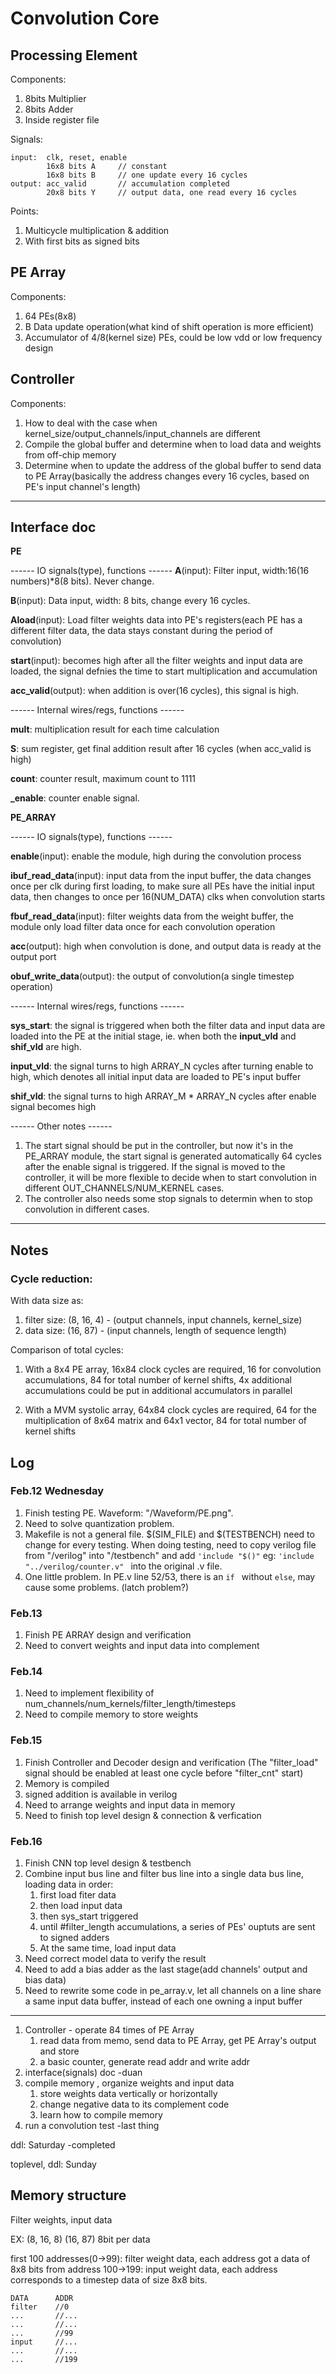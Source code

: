 # Convolution Core

## Processing Element

Components:
1. 8bits Multiplier
2. 8bits Adder
3. Inside register file

Signals:
```
input:  clk, reset, enable
        16x8 bits A     // constant
        16x8 bits B     // one update every 16 cycles
output: acc_valid       // accumulation completed
        20x8 bits Y     // output data, one read every 16 cycles
```

Points:
1. Multicycle multiplication & addition 
2. With first bits as signed bits


## PE Array

Components:
1. 64 PEs(8x8)
2. B Data update operation(what kind of shift operation is more efficient)
3. Accumulator of 4/8(kernel size) PEs, could be low vdd or low frequency design


## Controller

Components:
1. How to deal with the case when kernel_size/output_channels/input_channels are different
2. Compile the global buffer and determine when to load data and weights from off-chip memory
3. Determine when to update the address of the global buffer to send data to PE Array(basically the address changes every 16 cycles, based on PE's input channel's length)

---
## Interface doc

**PE**

------ IO signals(type), functions ------
**A**(input):   Filter input, width:16(16 numbers)*8(8 bits). Never change.

**B**(input):   Data input, width: 8 bits, change every 16 cycles.

**Aload**(input):   Load filter weights data into PE's registers(each PE has a different filter data, the data stays constant during the period of convolution)

**start**(input):   becomes high after all the filter weights and input data are loaded, the signal defnies the time to start multiplication and accumulation

**acc_valid**(output):  when addition is over(16 cycles), this signal is high.

------ Internal wires/regs, functions ------

**mult**: multiplication result for each time calculation

**S**:  sum register, get final addition result after 16 cycles (when acc_valid is high)

**count**:  counter result, maximum count to 1111

**_enable**:    counter enable signal.

**PE_ARRAY**

------ IO signals(type), functions ------

**enable**(input): enable the module, high during the convolution process

**ibuf_read_data**(input): input data from the input buffer, the data changes once per clk during first loading, to make sure all PEs have the initial input data, then changes to once per 16(NUM_DATA) clks when convolution starts

**fbuf_read_data**(input): filter weights data from the weight buffer, the module only load filter data once for each convolution operation

**acc**(output): high when convolution is done, and output data is ready at the output port

**obuf_write_data**(output): the output of convolution(a single timestep operation)

------ Internal wires/regs, functions ------

**sys_start**: the signal is triggered when both the filter data and input data are loaded into the PE at the initial stage, ie. when both the **input_vld** and **shif_vld** are high.

**input_vld**: the signal turns to high ARRAY_N cycles after turning enable to high, which denotes all initial input data are loaded to PE's input buffer

**shif_vld**: the signal turns to high ARRAY_M * ARRAY_N cycles after enable signal becomes high





------ Other notes ------
1. The start signal should be put in the controller, but now it's in the PE_ARRAY module, the start signal is generated automatically 64 cycles after the enable signal is triggered. If the signal is moved to the controller, it will be more flexible to decide when to start convolution in different OUT_CHANNELS/NUM_KERNEL cases.
2. The controller also needs some stop signals to determin when to stop convolution in different cases.




---
## Notes


### **Cycle reduction:**
With data size as:
1. filter size: (8, 16, 4) - (output channels, input channels, kernel_size)
2. data size: (16, 87) - (input channels, length of sequence length)


Comparison of total cycles:
1. With a 8x4 PE array, 16x84 clock cycles are required, 16 for convolution accumulations, 84 for total number of kernel shifts, 4x additional accumulations could be put in additional accumulators in parallel

2. With a MVM systolic array, 64x84 clock cycles are required, 64 for the multiplication of 8x64 matrix and 64x1 vector, 84 for total number of kernel shifts


## Log
### Feb.12  Wednesday
1.  Finish testing PE. Waveform: "/Waveform/PE.png".
2.  Need to solve quantization problem.
3.  Makefile is not a general file. \$(SIM_FILE) and \$(TESTBENCH) need to change for every testing. When doing testing, need to copy verilog file from "/verilog" into "/testbench" and add ```'include "$()"``` eg: ```'include "../verilog/counter.v" ``` into the original .v file.
4.  One little problem. In PE.v line 52/53, there is an ```if ``` without ```else```, may cause some problems. (latch problem?)

### Feb.13 
1. Finish PE ARRAY design and verification
2. Need to convert weights and input data into complement

### Feb.14
1. Need to implement flexibility of num_channels/num_kernels/filter_length/timesteps
1. Need to compile memory to store weights

### Feb.15
1. Finish Controller and Decoder design and verification (The "filter_load" signal should be enabled at least one cycle before "filter_cnt" start)
2. Memory is compiled
3. signed addition is available in verilog
4. Need to arrange weights and input data in memory
5. Need to finish top level design & connection & verfication

### Feb.16
1. Finish CNN top level design & testbench
2. Combine input bus line and filter bus line into a single data bus line, loading data in order:
   1. first load fiter data
   2. then load input data
   3. then sys_start triggered
   4. until #filter_length accumulations, a series of PEs' ouptuts are sent to signed adders
   5. At the same time, load input data
3. Need correct model data to verify the result
4. Need to add a bias adder as the last stage(add channels' output and bias data)
5. Need to rewrite some code in pe_array.v, let all channels on a line share a same input data buffer, instead of each one owning a input buffer


---
1. Controller - operate 84 times of PE Array
    1. read data from memo, send data to PE Array, get PE Array's output and store
    2. a basic counter, generate read addr and write addr
2. interface(signals) doc -duan
3. compile memory , organize weights and input data
    1. store weights data vertically or horizontally
    2. change negative data to its complement code
    3. learn how to compile memory
4. run a convolution test -last thing

ddl: Saturday -completed

toplevel, ddl: Sunday


## Memory structure

Filter weights, input data

EX:
(8, 16, 8)
(16, 87) 
8bit per data

first 100 addresses(0->99): filter weight data, each address got a data of 8x8 bits 
from address 100->199: input weight data, each address corresponds to a timestep data of size 8x8 bits.

```
DATA      ADDR
filter    //0
...       //...
...       //...
...       //99
input     //...
...       //...
...       //199
```